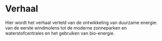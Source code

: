 # Verhaal

Hier wordt het verhaal verteld van de ontwikkeling van duurzame energie: van de eerste windmolens tot de moderne zonneparken en waterstofcentrales en het gebruiken van bio-energie.
